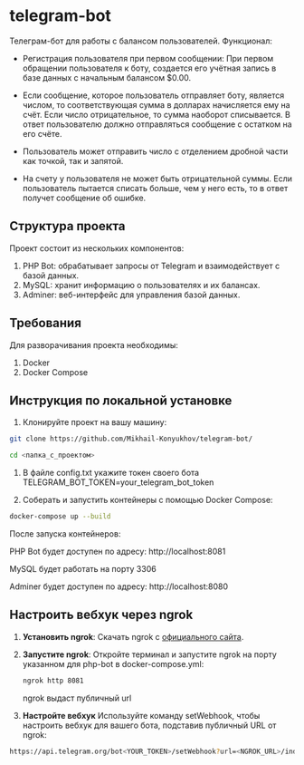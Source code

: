 # telegram-bot
Телеграм-бот для работы с балансом пользователей.
Функционал:
- Регистрация пользователя при первом сообщении: 
При первом обращении пользователя к боту, создается его учётная запись в базе данных с начальным балансом $0.00. 

- Если сообщение, которое пользователь отправляет боту, является числом, 
то соответствующая сумма в долларах начисляется ему на счёт. 
Если число отрицательное, то сумма наоборот списывается. 
В ответ пользователю должно отправляться сообщение с остатком на его счёте.

- Пользователь может отправить число с отделением дробной части как точкой, так и запятой.

- На счету у пользователя не может быть отрицательной суммы. 
Если пользователь пытается списать больше, чем у него есть, то в ответ получет сообщение об ошибке.

## Структура проекта
Проект состоит из нескольких компонентов:

1. PHP Bot: обрабатывает запросы от Telegram и взаимодействует с базой данных.
1. MySQL: хранит информацию о пользователях и их балансах.
1. Adminer: веб-интерфейс для управления базой данных.
## Требования
Для разворачивания проекта необходимы:

1. Docker
1. Docker Compose
## Инструкция по локальной установке
1. Клонируйте проект на вашу машину:

```bash
git clone https://github.com/Mikhail-Konyukhov/telegram-bot/
```
```bash
cd <папка_с_проектом>
```
1. В файле config.txt укажите токен своего бота
TELEGRAM_BOT_TOKEN=your_telegram_bot_token

1. Соберать и запустить контейнеры с помощью Docker Compose:

```bash
docker-compose up --build
```
После запуска контейнеров:

PHP Bot будет доступен по адресу: http://localhost:8081

MySQL будет работать на порту 3306

Adminer будет доступен по адресу: http://localhost:8080

## Настроить вебхук через ngrok

1. **Установить ngrok**:
   Скачать ngrok с [официального сайта](https://ngrok.com/download).

2. **Запустите ngrok**:
   Откройте терминал и запустите ngrok на порту указанном для php-bot в docker-compose.yml:

   ```bash
   ngrok http 8081
   ```
   ngrok выдаст публичный url

3. **Настройте вебхук**
   Используйте команду setWebhook, чтобы настроить вебхук для вашего бота, подставив публичный URL от ngrok:

```bash
https://api.telegram.org/bot<YOUR_TOKEN>/setWebhook?url=<NGROK_URL>/index.php
```
